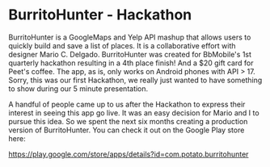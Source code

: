 BurritoHunter - Hackathon
=============

BurritoHunter is a GoogleMaps and Yelp API mashup that allows users to quickly build and save a list of places.  It is a collaborative effort with designer Mario C. Delgado.  BurritoHunter was created for BbMobile's 1st quarterly hackathon resulting in a 4th place finish!  And a $20 gift card for Peet's coffee.  The app, as is, only works on Android phones with API > 17.  Sorry, this was our first Hackathon, we really just wanted to have something to show during our 5 minute presentation.

A handful of people came up to us after the Hackathon to express their interest in seeing this app go live.  It was an easy decision for Mario and I to pursue this idea.  So we spent the next six months creating a production version of BurritoHunter.  You can check it out on the Google Play store here:

https://play.google.com/store/apps/details?id=com.potato.burritohunter
